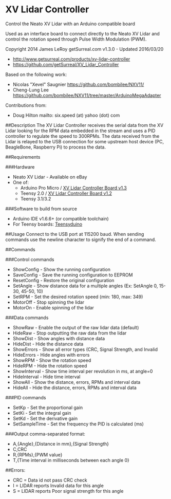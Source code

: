 XV Lidar Controller
===================

Control the Neato XV Lidar with an Arduino compatible board

Used as an interface board to connect directly to the Neato XV Lidar and control the rotation speed through Pulse Width Modulation (PWM).

Copyright 2014 James LeRoy getSurreal.com
v1.3.0 - Updated 2016/03/20
* http://www.getsurreal.com/products/xv-lidar-controller
* https://github.com/getSurreal/XV_Lidar_Controller

Based on the following work:
* Nicolas "Xevel" Saugnier https://github.com/bombilee/NXV11/
* Cheng-Lung Lee https://github.com/bombilee/NXV11/tree/master/ArduinoMegaAdapter

Contributions from:
* Doug Hilton mailto: six.speed (at) yahoo (dot) com

##Description
The XV Lidar Controller receives the serial data from the XV Lidar looking for the RPM data embedded in the stream and uses a PID controller to regulate the speed to 300RPMs.  The data received from the Lidar is relayed to the USB connection for some upstream host device (PC, BeagleBone, Raspberry Pi) to process the data.

##Requirements

###Hardware

* Neato XV Lidar - Available on eBay
* One of:
  * Arduino Pro Micro / [XV Lidar Controller Board v1.3](http://www.getsurreal.com/xv-lidar-controller)
  * Teensy 2.0 / [XV Lidar Controller Board v1.2](http://www.getsurreal.com/xv-lidar-controller)
  * Teensy 3.1/3.2


###Software to build from source
* Arduino IDE v1.6.6+ (or compatible toolchain)
* For Teensy boards: [Teensyduino](http://www.pjrc.com/teensy/teensyduino.html)


##Usage
Connect to the USB port at 115200 baud.  When sending commands use the newline character to signify the end of a command.

##Commands

###Control commands
* ShowConfig    - Show the running configuration
* SaveConfig    - Save the running configuration to EEPROM
* ResetConfig   - Restore the original configuration
* SetAngle      - Show distance data for a multiple angles (Ex: SetAngle 0, 15-30, 45-50, 10)
* SetRPM        - Set the desired rotation speed (min: 180, max: 349)
* MotorOff      - Stop spinning the lidar
* MotorOn       - Enable spinning of the lidar


###Data commands
* ShowRaw       - Enable the output of the raw lidar data (default)
* HideRaw       - Stop outputting the raw data from the lidar
* ShowDist      - Show angles with distance data
* HideDist      - Hide the distance data
* ShowErrors    - Show all error types (CRC, Signal Strength, and Invalid
* HideErrors    - Hide angles with errors
* ShowRPM       - Show the rotation speed
* HideRPM       - Hide the rotation speed
* ShowInterval  - Show time interval per revolution in ms, at angle=0
* HideInterval  - Hide time interval
* ShowAll       - Show the distance, errors, RPMs and interval data
* HideAll       - Hide the distance, errors, RPMs and interval data


###PID commands
* SetKp         - Set the proportional gain
* SetKi         - Set the integral gain
* SetKd         - Set the derivative gain
* SetSampleTime - Set the frequency the PID is calculated (ms)


###Output comma-separated format:
* A,{Angle},{Distance in mm},{Signal Strength}
* C,CRC
* R,{RPMs},{PWM value}
* T,{Time interval in milliseconds between each angle 0}


##Errors:
* CRC = Data id not pass CRC check
*   I = LIDAR reports Invalid data for this angle
*   S = LIDAR reports Poor signal strength for this angle


